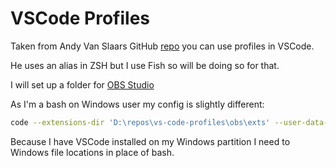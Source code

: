 # VSCode Profiles

Taken from Andy Van Slaars GitHub [repo] you can use profiles in
VSCode.

He uses an alias in ZSH but I use Fish so will be doing so for that.

I will set up a folder for [OBS Studio]

As I'm a bash on Windows user my config is slightly different:

```bash
code --extensions-dir 'D:\repos\vs-code-profiles\obs\exts' --user-data-dir 'D:\repos\vs-code-profiles\obs\data'
```

Because I have VSCode installed on my Windows partition I need to
Windows file locations in place of bash.

[repo]: https://github.com/avanslaars/code-profiles
[obs studio]: https://obsproject.com/
